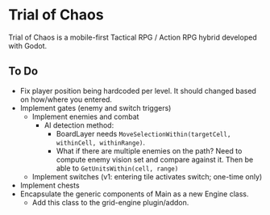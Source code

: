 # Trial of Chaos

Trial of Chaos is a mobile-first Tactical RPG / Action RPG hybrid developed with Godot.

## To Do

- Fix player position being hardcoded per level. It should changed based on how/where you entered.
- Implement gates (enemy and switch triggers)
	- Implement enemies and combat
		- AI detection method:
			- BoardLayer needs `MoveSelectionWithin(targetCell, withinCell, withinRange)`.
			- What if there are multiple enemies on the path? Need to compute enemy vision set and compare against it. Then be able to `GetUnitsWithin(cell, range)`
	- Implement switches (v1: entering tile activates switch; one-time only)
- Implement chests
- Encapsulate the generic components of Main as a new Engine class.
	- Add this class to the grid-engine plugin/addon.